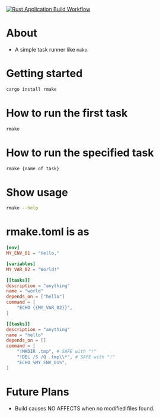[![Rust Application Build Workflow](https://github.com/mass10/rmake/actions/workflows/build.yml/badge.svg)](https://github.com/mass10/rmake/actions/workflows/build.yml)

# About

* A simple task runner like `make`.

# Getting started

```bash
cargo install rmake
```

# How to run the first task

```bash
rmake
```

# How to run the specified task

```bash
rmake {name of task}
```

# Show usage

```bash
rmake --help
```

# rmake.toml is as

```toml
[env]
MY_ENV_01 = "Hello,"

[variables]
MY_VAR_02 = "World!"

[[tasks]]
description = "anything"
name = "world"
depends_on = ["hello"]
command = [
	"ECHO {{MY_VAR_02}}",
]

[[tasks]]
description = "anything"
name = "hello"
depends_on = []
command = [
	"!MKDIR .tmp", # SAFE with "!"
	"!DEL /S /Q .tmp\\*", # SAFE with "!"
	"ECHO %MY_ENV_01%",
]
```

# Future Plans
* Build causes NO AFFECTS when no modified files found.
